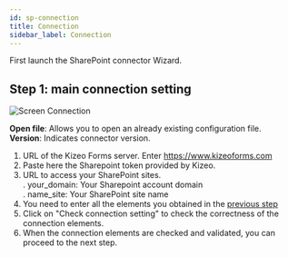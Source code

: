 ```yaml
---
id: sp-connection
title: Connection
sidebar_label: Connection
---
```


First launch the SharePoint connector Wizard.

## Step 1: main connection setting

![Screen Connection][connection-01]

**Open file**: Allows you to open an already existing configuration file.  
**Version**: Indicates connector version.

1. URL of the Kizeo Forms server. Enter <span style="color:#ABD33D">https://www.kizeoforms.com</span>  
2. Paste here the Sharepoint token provided by Kizeo.
3. URL to access your SharePoint sites.  
    . your_domain: Your Sharepoint account domain  
    . name_site: Your SharePoint site name
4. You need to enter all the elements you obtained in the [previous step](sp-token.md)
5. Click on "Check connection setting" to check the correctness of the connection elements.
6. When the connection elements are checked and validated, you can proceed to the next step.

<!-- ************************** -->
<!-- ***** Pictures List ****** -->
<!-- ************************** -->

[connection-01]: /kizeo-forms-documentations/img/sp/en/connect-01.png